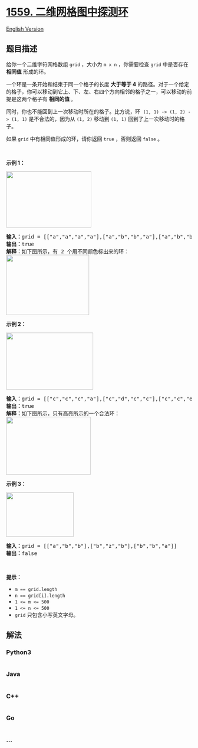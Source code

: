 # [1559. 二维网格图中探测环](https://leetcode.cn/problems/detect-cycles-in-2d-grid)

[English Version](/solution/1500-1599/1559.Detect%20Cycles%20in%202D%20Grid/README_EN.md)

## 题目描述

<!-- 这里写题目描述 -->

<p>给你一个二维字符网格数组&nbsp;<code>grid</code>&nbsp;，大小为&nbsp;<code>m x n</code>&nbsp;，你需要检查&nbsp;<code>grid</code>&nbsp;中是否存在 <strong>相同值</strong> 形成的环。</p>

<p>一个环是一条开始和结束于同一个格子的长度 <strong>大于等于 4</strong>&nbsp;的路径。对于一个给定的格子，你可以移动到它上、下、左、右四个方向相邻的格子之一，可以移动的前提是这两个格子有 <strong>相同的值&nbsp;</strong>。</p>

<p>同时，你也不能回到上一次移动时所在的格子。比方说，环&nbsp;&nbsp;<code>(1, 1) -&gt; (1, 2) -&gt; (1, 1)</code>&nbsp;是不合法的，因为从 <code>(1, 2)</code>&nbsp;移动到 <code>(1, 1)</code> 回到了上一次移动时的格子。</p>

<p>如果 <code>grid</code>&nbsp;中有相同值形成的环，请你返回 <code>true</code>&nbsp;，否则返回 <code>false</code>&nbsp;。</p>

<p>&nbsp;</p>

<p><strong>示例 1：</strong></p>

<p><strong><img alt="" src="https://assets.leetcode-cn.com/aliyun-lc-upload/uploads/2020/08/22/5482e1.png" style="height: 152px; width: 231px;"></strong></p>

<pre><strong>输入：</strong>grid = [[&quot;a&quot;,&quot;a&quot;,&quot;a&quot;,&quot;a&quot;],[&quot;a&quot;,&quot;b&quot;,&quot;b&quot;,&quot;a&quot;],[&quot;a&quot;,&quot;b&quot;,&quot;b&quot;,&quot;a&quot;],[&quot;a&quot;,&quot;a&quot;,&quot;a&quot;,&quot;a&quot;]]
<strong>输出：</strong>true
<strong>解释：</strong>如下图所示，有 2 个用不同颜色标出来的环：
<img alt="" src="https://assets.leetcode-cn.com/aliyun-lc-upload/uploads/2020/08/22/5482e11.png" style="height: 163px; width: 225px;">
</pre>

<p><strong>示例 2：</strong></p>

<p><strong><img alt="" src="https://assets.leetcode-cn.com/aliyun-lc-upload/uploads/2020/08/22/5482e2.png" style="height: 154px; width: 236px;"></strong></p>

<pre><strong>输入：</strong>grid = [[&quot;c&quot;,&quot;c&quot;,&quot;c&quot;,&quot;a&quot;],[&quot;c&quot;,&quot;d&quot;,&quot;c&quot;,&quot;c&quot;],[&quot;c&quot;,&quot;c&quot;,&quot;e&quot;,&quot;c&quot;],[&quot;f&quot;,&quot;c&quot;,&quot;c&quot;,&quot;c&quot;]]
<strong>输出：</strong>true
<strong>解释：</strong>如下图所示，只有高亮所示的一个合法环：
<img alt="" src="https://assets.leetcode-cn.com/aliyun-lc-upload/uploads/2020/08/22/5482e22.png" style="height: 157px; width: 229px;">
</pre>

<p><strong>示例 3：</strong></p>

<p><strong><img alt="" src="https://assets.leetcode-cn.com/aliyun-lc-upload/uploads/2020/08/22/5482e3.png" style="height: 120px; width: 183px;"></strong></p>

<pre><strong>输入：</strong>grid = [[&quot;a&quot;,&quot;b&quot;,&quot;b&quot;],[&quot;b&quot;,&quot;z&quot;,&quot;b&quot;],[&quot;b&quot;,&quot;b&quot;,&quot;a&quot;]]
<strong>输出：</strong>false
</pre>

<p>&nbsp;</p>

<p><strong>提示：</strong></p>

<ul>
	<li><code>m == grid.length</code></li>
	<li><code>n == grid[i].length</code></li>
	<li><code>1 &lt;= m &lt;= 500</code></li>
	<li><code>1 &lt;= n &lt;= 500</code></li>
	<li><code>grid</code>&nbsp;只包含小写英文字母。</li>
</ul>


## 解法

<!-- 这里可写通用的实现逻辑 -->

<!-- tabs:start -->

### **Python3**

<!-- 这里可写当前语言的特殊实现逻辑 -->

```python

```

### **Java**

<!-- 这里可写当前语言的特殊实现逻辑 -->

```java

```

### **C++**

```cpp

```

### **Go**

```go

```

### **...**

```

```

<!-- tabs:end -->
